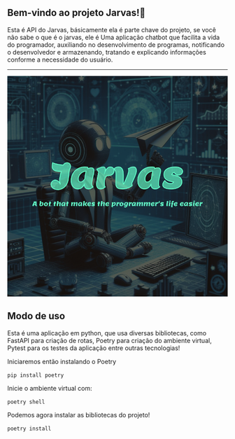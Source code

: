 <h2>Bem-vindo ao projeto Jarvas!👋</h2>
<p>
Esta é API do Jarvas, básicamente ela é parte chave do projeto, se você não sabe o que é o jarvas, ele é Uma aplicação chatbot que facilita a vida do programador, auxiliando no desenvolvimento de programas, notificando o desenvolvedor e armazenando, tratando e explicando informações conforme a necessidade do usuário.
</p>
<hr/>
<img src="Jarvas-robot.png" />

<h2>Modo de uso</h2>
<p>
Esta é uma aplicação em python, que usa diversas bibliotecas, como FastAPI para criação de rotas, Poetry para criação do ambiente virtual, Pytest para os testes da aplicação entre outras tecnologias!
</p>

<p>Iniciaremos então instalando o Poetry</p>

 ```
pip install poetry
 ```
<p>Inicie o ambiente virtual com: </p>

 ```
poetry shell
 ```
<p>Podemos agora instalar as bibliotecas do projeto! </p>
 
 ```
poetry install
 ```

